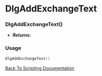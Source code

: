 # DlgAddExchangeText

### DlgAddExchangeText()
- ***Returns:*** 

### Usage

```Lua
DlgAddExchangeText()
```


[Back To Scripting Documentation](../README.md)
